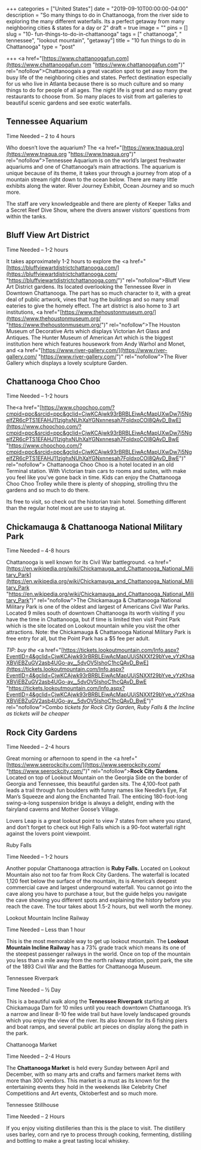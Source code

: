 +++
categories = ["United States"]
date = "2019-09-10T00:00:00-04:00"
description = "So many things to do in Chattanooga, from the river side to exploring the many different waterfalls. Its a perfect getaway from many neighboring cities & states for a day or 2"
draft = true
image = ""
pins = []
slug = "10- fun-things-to-do-in-chattanooga"
tags = [" chattanooga", " tennessee", "lookout mountain", "getaway"]
title = "10 fun things to do in Chattanooga"
type = "post"

+++
<a href="[https://www.chattanoogafun.com](https://www.chattanoogafun.com "https://www.chattanoogafun.com")" rel="nofollow">Chattanooga</a>is a great vacation spot to get away from the busy life of the neighboring cities and states. Perfect destination especially for us who live in Atlanta because there is so much culture and so many things to do for people of all ages. The night life is great and so many great restaurants to choose from. So many places to visit from art galleries to beautiful scenic gardens and see exotic waterfalls.

## Tennessee Aquarium

Time Needed – 2 to 4 hours

Who doesn’t love the aquarium? The <a href="[https://www.tnaqua.org](https://www.tnaqua.org "https://www.tnaqua.org")" rel="nofollow">Tennessee Aquarium</a> is on the world’s largest freshwater aquariums and one of Chattanooga’s main attractions. The aquarium is unique because of its theme, it takes your through a journey from atop of a mountain stream right down to the ocean below. There are many little exhibits along the water. River Journey Exhibit, Ocean Journey and so much more.

The staff are very knowledgeable and there are plenty of Keeper Talks and a Secret Reef Dive Show, where the divers answer visitors’ questions from within the tanks.

## Bluff View Art District

Time Needed – 1-2 hours

It takes approximately 1-2 hours to explore the <a href="[https://bluffviewartdistrictchattanooga.com/](https://bluffviewartdistrictchattanooga.com/ "https://bluffviewartdistrictchattanooga.com/")" rel="nofollow">Bluff View Art District</a> gardens. Its located overlooking the Tennessee River in Downtown Chattanooga. The part has so much character to it, with a great deal of public artwork, vines that hug the buildings and so many small eateries to give the homely effect. The art district is also home to 3 art institutions, <a href="[https://www.thehoustonmuseum.org/](https://www.thehoustonmuseum.org/ "https://www.thehoustonmuseum.org/")" rel="nofollow">The Houston Museum of Decorative Arts</a> which displays Victorian Art Glass and Antiques. The Hunter Museum of American Art which is the biggest institution here which features housework from Andy Warhol and Monet, and <a href="[https://www.river-gallery.com/](https://www.river-gallery.com/ "https://www.river-gallery.com/")" rel="nofollow">The River Gallery</a> which displays a lovely sculpture Garden.

## Chattanooga Choo Choo

Time Needed – 1-2 hours

The<a href="[https://www.choochoo.com/?cmpid=ppc&srcid=ppc&gclid=CjwKCAjwk93rBRBLEiwAcMapUXwDw7i5NgelfZR6cPTS1EFAHJ11zjghxNUhXaYGNxnnesah7FoldxoCOl8QAvD_BwE](https://www.choochoo.com/?cmpid=ppc&srcid=ppc&gclid=CjwKCAjwk93rBRBLEiwAcMapUXwDw7i5NgelfZR6cPTS1EFAHJ11zjghxNUhXaYGNxnnesah7FoldxoCOl8QAvD_BwE "https://www.choochoo.com/?cmpid=ppc&srcid=ppc&gclid=CjwKCAjwk93rBRBLEiwAcMapUXwDw7i5NgelfZR6cPTS1EFAHJ11zjghxNUhXaYGNxnnesah7FoldxoCOl8QAvD_BwE")" rel="nofollow"> Chattanooga Choo Choo </a>is a hotel located in an old Terminal station. With Victorian train cars to rooms and suites, with make you feel like you’ve gone back in time. Kids can enjoy the Chattanooga Choo Choo Trolley while there is plenty of shopping, strolling thru the gardens and so much to do there.

Its free to visit, so check out the historian train hotel. Something different than the regular hotel most are use to staying at.

## Chickamauga & Chattanooga National Military Park

Time Needed – 4-8 hours

Chattanooga is well known for its Civil War battleground. <a href="[https://en.wikipedia.org/wiki/Chickamauga_and_Chattanooga_National_Military_Park](https://en.wikipedia.org/wiki/Chickamauga_and_Chattanooga_National_Military_Park "https://en.wikipedia.org/wiki/Chickamauga_and_Chattanooga_National_Military_Park")" rel="nofollow">The Chickamauga & Chattanooga National Military Park</a> is one of the oldest and largest of Americans Civil War Parks. Located 9 miles south of downtown Chattanooga its worth visiting if you have the time in Chattanooga, but if time is limited then visit Point Park which is the site located on Lookout mountain while you visit the other attractions. Note: the Chickamauga & Chattanooga National Military Park is free entry for all, but the Point Park has a $5 fee per adult.

_TIP: buy the_ <a href="[https://tickets.lookoutmountain.com/Info.aspx?EventID=4&gclid=CjwKCAjwk93rBRBLEiwAcMapUUjSNXXf29bYve_yYzKhsaXBViEBZuGV2asb4UGo-av__5dvOV5IshoC1hcQAvD_BwE](https://tickets.lookoutmountain.com/Info.aspx?EventID=4&gclid=CjwKCAjwk93rBRBLEiwAcMapUUjSNXXf29bYve_yYzKhsaXBViEBZuGV2asb4UGo-av__5dvOV5IshoC1hcQAvD_BwE "https://tickets.lookoutmountain.com/Info.aspx?EventID=4&gclid=CjwKCAjwk93rBRBLEiwAcMapUUjSNXXf29bYve_yYzKhsaXBViEBZuGV2asb4UGo-av__5dvOV5IshoC1hcQAvD_BwE")" rel="nofollow">Combo</a> _tickets for Rock City Garden, Ruby Falls & the Incline as tickets will be cheaper_

## Rock City Gardens

Time Needed – 2-4 hours

Great morning or afternoon to spend in the <a href="[https://www.seerockcity.com/](https://www.seerockcity.com/ "https://www.seerockcity.com/")" rel="nofollow">**Rock City Gardens**</a>. Located on top of Lookout Mountain on the Georgia Side on the border of Georgia and Tennessee, this beautiful garden sits. The 4,100-foot path leads a trail through fun boulders with funny names like Needle’s Eye, Fat Man’s Squeeze and along the Enchanted Trail. The enticing 180-foot-long swing-a-long suspension bridge is always a delight, ending with the fairyland caverns and Mother Goose’s Village.

Lovers Leap is a great lookout point to view 7 states from where you stand, and don’t forget to check out High Falls which is a 90-foot waterfall right against the lovers point viewpoint.

Ruby Falls

Time Needed – 1-2 hours

Another popular Chattanooga attraction is **Ruby Falls.** Located on Lookout Mountain also not too far from Rock City Gardens. The waterfall is located 1,120 feet below the surface of the mountain, its is America’s deepest commercial cave and largest underground waterfall. You cannot go into the cave along you have to purchase a tour, but the guide helps you navigate the cave showing you different spots and explaining the history before you reach the cave. The tour takes about 1.5-2 hours, but well worth the money.

Lookout Mountain Incline Railway

Time Needed – Less than 1 hour

This is the most memorable way to get up lookout mountain. The **Lookout Mountain Incline Railway** has a 73% grade track which means its one of the steepest passenger railways in the world. Once on top of the mountain you less than a mile away from the north railway station, point park, the site of the 1893 Civil War and the Battles for Chattanooga Museum.

Tennessee Riverpark

Time Needed – ½ Day

This is a beautiful walk along the **Tennessee Riverpark** starting at Chickamauga Dam for 10 miles until you reach downtown Chattanooga. It’s a narrow and linear 8-10 fee wide trail but have lovely landscaped grounds which you enjoy the view of the river. Its also known for its 6 fishing piers and boat ramps, and several public art pieces on display along the path in the park.

Chattanooga Market

Time Needed – 2-4 Hours

The **Chattanooga Market** is held every Sunday between April and December, with so many arts and crafts and farmers market items with more than 300 vendors. This market is a must as its known for the entertaining events they hold in the weekends like Celebrity Chef Competitions and Art events, Oktoberfest and so much more.

Tennessee Stillhouse

Time Needed – 2 Hours

If you enjoy visiting distilleries than this is the place to visit. The distillery uses barley, corn and rye to process through cooking, fermenting, distilling and bottling to make a great tasting local whiskey.